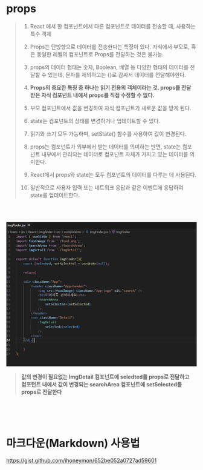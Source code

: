  props
 =====


> 1.  React 에서 한 컴포넌트에서 다른 컴포넌트로 데이터를 전송할 때, 사용하는 특수 객체
> 2.  Props는 단방향으로 데이터를 전송한다는 특징이 있다. 자식에서 부모로, 혹은 동일한 레벨의 컴포넌트로 Props를 전달하는 것은 불가능.
> 3.  props의 데이터 형태는 숫자, Boolean, 배열 등 다양한 형태의 데이터를 전달할 수 있는데, 문자를 제외하고는 {}로 감싸서 데이터를 전달해야한다.
> 4.  __Props의 중요한 특징 중 하나는 읽기 전용의 객체이라는 것. props를 전달 받은 자식 컴포넌트 내에서 props를 직접 수정할 수 없다.__ 
>
> 5.  부모 컴포넌트에서 값을 변경하여 자식 컴포넌트가 새로운 값을 받게 된다. 
> 6.  state는 컴포넌트의 상태를 변경하거나 업데이트할 수 있다. 
> 7.  읽기와 쓰기 모두 가능하며, setState() 함수를 사용하여 값이 변경된다. 
> 8.  props는 컴포넌트가 외부에서 받는 데이터를 의미하는 반면, state는 컴포넌트 내부에서 관리되는 데이터로 컴포넌트 자체가 가지고 있는 데이터를 의미한다. 
> 9.  React에서 props와 state는 모두 컴포넌트의 데이터를 다루는 데 사용된다. 
> 10. 일반적으로 사용자 입력 또는 네트워크 응답과 같은 이벤트에 응답하여 state를 업데이트한다.
<br>
<br>

<img src="./imgfind.png" alter="code"></img>
<br>
> **값의 변경이 필요없는 ImgDetail 컴포넌트에 seledted를 props로 전달하고**<br>
> **컴포턴트 내에서 값이 변경되는 searchArea 컴포넌트에 setSelected를 props로 전달한다**
<br>
<br>
<br>

마크다운(Markdown) 사용법
=========================

https://gist.github.com/ihoneymon/652be052a0727ad59601


